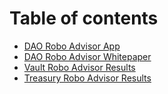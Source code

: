 # Table of contents

* [DAO Robo Advisor App](README.md)
* [DAO Robo Advisor Whitepaper](dao-robo-advisor-whitepaper.md)
* [Vault Robo Advisor Results](vault-robo-advisor-results.md)
* [Treasury Robo Advisor Results](treasury-robo-advisor-results.md)
